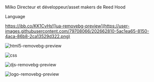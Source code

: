 Milko Directeur et développeur/asset makers de Reed Hood


Language 


https://ibb.co/KK1CvHs![lua-removebg-preview](https://user-images.githubusercontent.com/79708066/202662810-5ac1ea65-8150-4aca-86b8-2ca13529d322.png)


![html5-removebg-preview](https://user-images.githubusercontent.com/79708066/202662841-04aadc65-9712-4766-92b8-2d6076aace53.png)

![css](https://user-images.githubusercontent.com/79708066/202662901-d592fce5-7d1f-4ee1-8259-1b8204da2042.png)

![djs-removebg-preview](https://user-images.githubusercontent.com/79708066/202662930-3754c7ed-9378-4d71-a17e-363e2229d4b7.png)

![logo-removebg-preview](https://user-images.githubusercontent.com/79708066/202663042-ae3eaca2-8724-4761-8c46-4887df2b3187.png)
